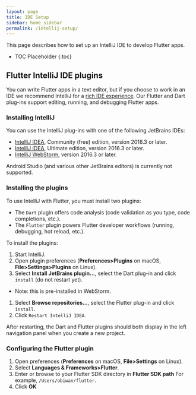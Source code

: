 ```yaml
---
layout: page
title: IDE Setup
sidebar: home_sidebar
permalink: /intellij-setup/
---
```


This page describes how to set up an IntelliJ IDE to develop Flutter apps.

* TOC Placeholder
{:toc}

## Flutter IntelliJ IDE plugins

You can write Flutter apps in a text editor, but if you choose to work in an IDE we recommend 
IntelliJ for a [rich IDE experience](/intellij-ide/). Our Flutter and Dart plug-ins support 
editing, running, and debugging Flutter apps.

### Installing IntelliJ

You can use the IntelliJ plug-ins with one of the following JetBrains IDEs:

  * [IntelliJ IDEA](https://www.jetbrains.com/idea/download/), Community (free) edition, version 2016.3 or later.
  * [IntelliJ IDEA](https://www.jetbrains.com/idea/download/), Ultimate edition, version 2016.3 or later.
  * [IntelliJ WebStorm](https://www.jetbrains.com/webstorm/download/), version 2016.3 or later.

Android Studio (and various other JetBrains editors) is currently not supported.

### Installing the plugins

To use IntelliJ with Flutter, you must install two plugins:

  * The `Dart` plugin offers code analysis (code validation as you type, code completions, etc.).
  * The `Flutter` plugin powers Flutter developer workflows (running, debugging, hot reload, etc.).

To install the plugins:

1. Start IntelliJ.
1. Open plugin preferences (**Preferences>Plugins** on macOS, **File>Settings>Plugins** on Linux).
1. Select **Install JetBrains plugin...**, select the Dart plug-in and click `install` (do not restart yet).
  *  Note: this is pre-installed in WebStorm.
1. Select **Browse repositories…**,  select the Flutter plug-in and click `install`. 
1. Click `Restart IntelliJ IDEA`.

After restarting, the Dart and Flutter plugins should both display in the left
navigation panel when you create a new project.

### Configuring the Flutter plugin

1. Open preferences (**Preferences** on macOS, **File>Settings** on Linux).
1. Select **Languages & Frameworks>Flutter**.
1. Enter or browse to your Flutter SDK directory in **Flutter SDK path**
  For example, `/Users/obiwan/flutter`.
1. Click **OK**
